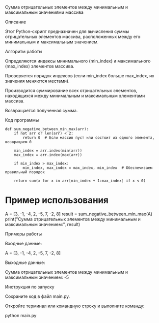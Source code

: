 Сумма отрицательных элементов между минимальным и максимальным значениями массива

Описание

Этот Python-скрипт предназначен для вычисления суммы отрицательных элементов массива, расположенных между его минимальным и максимальным значением.

Алгоритм работы

Определяются индексы минимального (min_index) и максимального (max_index) элементов массива.

Проверяется порядок индексов (если min_index больше max_index, их значения меняются местами).

Производится суммирование всех отрицательных элементов, находящихся между минимальным и максимальным элементами массива.

Возвращается полученная сумма.

Код программы

    def sum_negative_between_min_max(arr):
        if not arr or len(arr) < 2:
            return 0  # Если массив пуст или состоит из одного элемента, возвращаем 0

        min_index = arr.index(min(arr))
        max_index = arr.index(max(arr))

        if min_index > max_index:
            min_index, max_index = max_index, min_index  # Обеспечиваем правильный порядок

        return sum(x for x in arr[min_index + 1:max_index] if x < 0)

# Пример использования
A = [3, -1, -4, 2, -5, 7, -2, 8]
result = sum_negative_between_min_max(A)
print("Сумма отрицательных элементов между минимальным и максимальным значением:", result)

Примеры работы

Входные данные:

A = [3, -1, -4, 2, -5, 7, -2, 8]

Выходные данные:

Сумма отрицательных элементов между минимальным и максимальным значением: -5

Инструкция по запуску

Сохраните код в файл main.py.

Откройте терминал или командную строку и выполните команду:

python main.py




